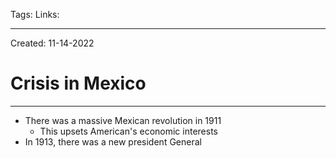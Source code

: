 Tags:
Links: 

---
Created: 11-14-2022
# Crisis in Mexico
---

- There was a massive Mexican revolution in 1911
	- This upsets American's economic interests
- In 1913, there was a new president General 